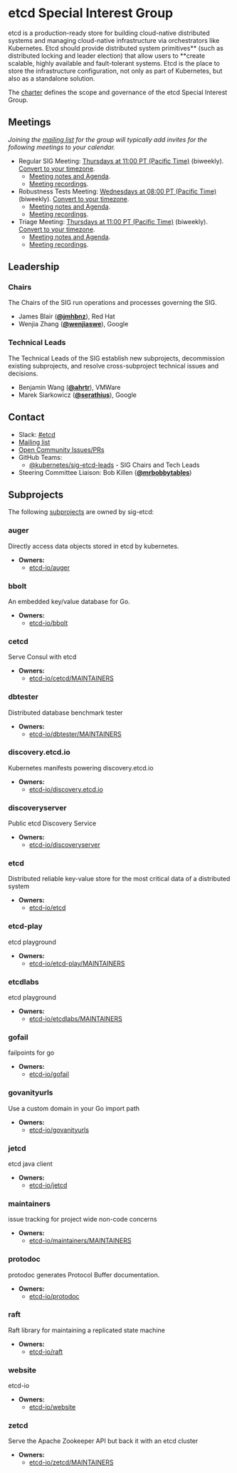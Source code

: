 <!---
This is an autogenerated file!

Please do not edit this file directly, but instead make changes to the
sigs.yaml file in the project root.

To understand how this file is generated, see https://git.k8s.io/community/generator/README.md
--->
# etcd Special Interest Group

etcd is a production-ready store for building cloud-native distributed systems and managing cloud-native infrastructure via orchestrators like Kubernetes.
Etcd should provide distributed system primitives** (such as distributed locking and leader election) that allow users to **create scalable, highly available and fault-tolerant systems.
Etcd is the place to store the infrastructure configuration, not only as part of Kubernetes, but also as a standalone solution.

The [charter](charter.md) defines the scope and governance of the etcd Special Interest Group.

## Meetings
*Joining the [mailing list](https://groups.google.com/g/etcd-dev) for the group will typically add invites for the following meetings to your calendar.*
* Regular SIG Meeting: [Thursdays at 11:00 PT (Pacific Time)](https://zoom.us/my/cncfetcdproject) (biweekly). [Convert to your timezone](http://www.thetimezoneconverter.com/?t=11:00&tz=PT%20%28Pacific%20Time%29).
  * [Meeting notes and Agenda](https://docs.google.com/document/d/16XEGyPBisZvmmoIHSZzv__LoyOeluC5a4x353CX0SIM/edit?usp=sharing).
  * [Meeting recordings](https://www.youtube.com/playlist?list=PLRGL688DpO9rtufHbiunuCHddYY6MGkwW).
* Robustness Tests Meeting: [Wednesdays at 08:00 PT (Pacific Time)](https://zoom.us/my/cncfetcdproject) (biweekly). [Convert to your timezone](http://www.thetimezoneconverter.com/?t=08:00&tz=PT%20%28Pacific%20Time%29).
  * [Meeting notes and Agenda](https://docs.google.com/document/d/1idZ_7tV6F18v223LyQ0WVUn9gXLSKyeLwYTdAgbjxpw/edit?usp=sharing).
  * [Meeting recordings](https://www.youtube.com/playlist?list=PLRGL688DpO9oF-YEEfVXMzaOUzFYK74-I).
* Triage Meeting: [Thursdays at 11:00 PT (Pacific Time)](https://zoom.us/my/cncfetcdproject) (biweekly). [Convert to your timezone](http://www.thetimezoneconverter.com/?t=11:00&tz=PT%20%28Pacific%20Time%29).
  * [Meeting notes and Agenda](https://docs.google.com/document/d/16XEGyPBisZvmmoIHSZzv__LoyOeluC5a4x353CX0SIM/edit).
  * [Meeting recordings](https://www.youtube.com/playlist?list=PLRGL688DpO9oz7rXy7ZwRS1hvgfEc7qOr).

## Leadership

### Chairs
The Chairs of the SIG run operations and processes governing the SIG.

* James Blair (**[@jmhbnz](https://github.com/jmhbnz)**), Red Hat
* Wenjia Zhang (**[@wenjiaswe](https://github.com/wenjiaswe)**), Google

### Technical Leads
The Technical Leads of the SIG establish new subprojects, decommission existing
subprojects, and resolve cross-subproject technical issues and decisions.

* Benjamin Wang (**[@ahrtr](https://github.com/ahrtr)**), VMWare
* Marek Siarkowicz (**[@serathius](https://github.com/serathius)**), Google

## Contact
- Slack: [#etcd](https://kubernetes.slack.com/messages/etcd)
- [Mailing list](https://groups.google.com/g/etcd-dev)
- [Open Community Issues/PRs](https://github.com/kubernetes/community/labels/sig%2Fetcd)
- GitHub Teams:
    - [@kubernetes/sig-etcd-leads](https://github.com/orgs/kubernetes/teams/sig-etcd-leads) - SIG Chairs and Tech Leads
- Steering Committee Liaison: Bob Killen (**[@mrbobbytables](https://github.com/mrbobbytables)**)

## Subprojects

The following [subprojects][subproject-definition] are owned by sig-etcd:
### auger
Directly access data objects stored in etcd by kubernetes.
- **Owners:**
  - [etcd-io/auger](https://github.com/etcd-io/auger/blob/master/OWNERS)
### bbolt
An embedded key/value database for Go.
- **Owners:**
  - [etcd-io/bbolt](https://github.com/etcd-io/bbolt/blob/main/OWNERS)
### cetcd
Serve Consul with etcd
- **Owners:**
  - [etcd-io/cetcd/MAINTAINERS](https://github.com/etcd-io/cetcd/blob/master/MAINTAINERS)
### dbtester
Distributed database benchmark tester
- **Owners:**
  - [etcd-io/dbtester/MAINTAINERS](https://github.com/etcd-io/dbtester/blob/master/MAINTAINERS)
### discovery.etcd.io
Kubernetes manifests powering discovery.etcd.io
- **Owners:**
  - [etcd-io/discovery.etcd.io](https://github.com/etcd-io/discovery.etcd.io/blob/master/OWNERS)
### discoveryserver
Public etcd Discovery Service
- **Owners:**
  - [etcd-io/discoveryserver](https://github.com/etcd-io/discoveryserver/blob/master/OWNERS)
### etcd
Distributed reliable key-value store for the most critical data of a distributed system
- **Owners:**
  - [etcd-io/etcd](https://github.com/etcd-io/etcd/blob/main/OWNERS)
### etcd-play
etcd playground
- **Owners:**
  - [etcd-io/etcd-play/MAINTAINERS](https://github.com/etcd-io/etcd-play/blob/master/MAINTAINERS)
### etcdlabs
etcd playground
- **Owners:**
  - [etcd-io/etcdlabs/MAINTAINERS](https://github.com/etcd-io/etcdlabs/blob/master/MAINTAINERS)
### gofail
failpoints for go
- **Owners:**
  - [etcd-io/gofail](https://github.com/etcd-io/gofail/blob/master/OWNERS)
### govanityurls
Use a custom domain in your Go import path
- **Owners:**
  - [etcd-io/govanityurls](https://github.com/etcd-io/govanityurls/blob/master/OWNERS)
### jetcd
etcd java client
- **Owners:**
  - [etcd-io/jetcd](https://github.com/etcd-io/jetcd/blob/main/OWNERS)
### maintainers
issue tracking for project wide non-code concerns
- **Owners:**
  - [etcd-io/maintainers/MAINTAINERS](https://github.com/etcd-io/maintainers/blob/master/MAINTAINERS)
### protodoc
protodoc generates Protocol Buffer documentation.
- **Owners:**
  - [etcd-io/protodoc](https://github.com/etcd-io/protodoc/blob/master/OWNERS)
### raft
Raft library for maintaining a replicated state machine
- **Owners:**
  - [etcd-io/raft](https://github.com/etcd-io/raft/blob/main/OWNERS)
### website
etcd-io
- **Owners:**
  - [etcd-io/website](https://github.com/etcd-io/website/blob/main/OWNERS)
### zetcd
Serve the Apache Zookeeper API but back it with an etcd cluster
- **Owners:**
  - [etcd-io/zetcd/MAINTAINERS](https://github.com/etcd-io/zetcd/blob/master/MAINTAINERS)

[subproject-definition]: https://github.com/kubernetes/community/blob/master/governance.md#subprojects
[working-group-definition]: https://github.com/kubernetes/community/blob/master/governance.md#working-groups
<!-- BEGIN CUSTOM CONTENT -->

<!-- END CUSTOM CONTENT -->
